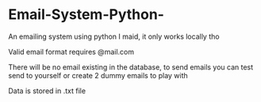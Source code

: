 # Email-System-Python-
An emailing system using python I maid, it only works locally tho

Valid email format requires @mail.com

There will be no email existing in the database, to send emails you can test send to yourself or create 2 dummy emails to play with

Data is stored in .txt file
